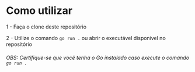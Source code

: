 # Como utilizar 

1 - Faça o clone deste repositório

2 - Utilize o comando `go run .` ou abrir o executável disponível no repositório

###### OBS: Certifique-se que você tenha o Go instalado caso execute o comando `go run .`
